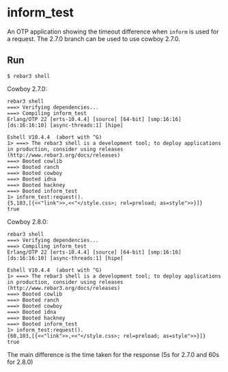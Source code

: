 inform_test
=====

An OTP application showing the timeout difference when `inform` is used for a request.
The 2.7.0 branch can be used to use cowboy 2.7.0.

Run
-----

    $ rebar3 shell

Cowboy 2.7.0:

```
rebar3 shell
===> Verifying dependencies...
===> Compiling inform_test
Erlang/OTP 22 [erts-10.4.4] [source] [64-bit] [smp:16:16] [ds:16:16:10] [async-threads:1] [hipe]

Eshell V10.4.4  (abort with ^G)
1> ===> The rebar3 shell is a development tool; to deploy applications in production, consider using releases (http://www.rebar3.org/docs/releases)
===> Booted cowlib
===> Booted ranch
===> Booted cowboy
===> Booted idna
===> Booted hackney
===> Booted inform_test
1> inform_test:request().
{5,103,[{<<"link">>,<<"</style.css>; rel=preload; as=style">>}]}
true
```

Cowboy 2.8.0:

```
rebar3 shell
===> Verifying dependencies...
===> Compiling inform_test
Erlang/OTP 22 [erts-10.4.4] [source] [64-bit] [smp:16:16] [ds:16:16:10] [async-threads:1] [hipe]

Eshell V10.4.4  (abort with ^G)
1> ===> The rebar3 shell is a development tool; to deploy applications in production, consider using releases (http://www.rebar3.org/docs/releases)
===> Booted cowlib
===> Booted ranch
===> Booted cowboy
===> Booted idna
===> Booted hackney
===> Booted inform_test
1> inform_test:request().
{60,103,[{<<"link">>,<<"</style.css>; rel=preload; as=style">>}]}
true
```

The main difference is the time taken for the response (5s for 2.7.0 and 60s for 2.8.0)
